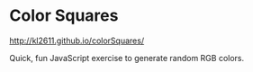 # Color Squares

<a href="http://kl2611.github.io/colorSquares/" target="_blank">http://kl2611.github.io/colorSquares/</a>

Quick, fun JavaScript exercise to generate random RGB colors.
